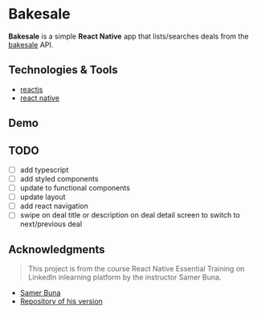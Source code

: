 # Bakesale
**Bakesale** is a simple **React Native** app that lists/searches deals from the [bakesale](https://bakesaleforgood.com) API.

## Technologies & Tools
* [reactjs](https://reactjs.org/)
* [react native](https://reactnative.dev)

## Demo

## TODO
* [ ] add typescript
* [ ] add styled components
* [ ] update to functional components 
* [ ] update layout
* [ ] add react navigation
* [ ] swipe on deal title or description on deal detail screen to switch to next/previous deal

## Acknowledgments
> This project is from the course React Native Essential Training on LinkedIn inlearning platform by the instructor Samer Buna.
* [Samer Buna](https://www.linkedin.com/in/samerbuna/)
* [Repository of his version](https://github.com/jscomplete/react-native-essential-training/tree/main/Bakesale)
